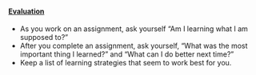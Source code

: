 #### [Evaluation](https://srl.daacs.net/metacognition/evaluate/how-often-do-you-evaluate/)

* As you work on an assignment, ask yourself “Am I learning what I am supposed to?”
* After you complete an assignment, ask yourself, “What was the most important thing I learned?” and “What can I do better next time?”
* Keep a list of learning strategies that seem to work best for you.
